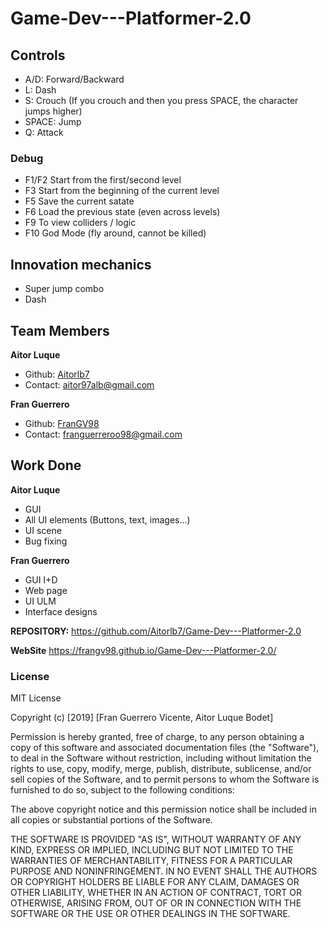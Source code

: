 # Game-Dev---Platformer-2.0
 
## Controls

- A/D: Forward/Backward
- L: Dash
- S: Crouch (If you crouch and then you press SPACE, the character jumps higher)
- SPACE: Jump
- Q: Attack

### Debug

- F1/F2 Start from the first/second level
- F3 Start from the beginning of the current level
- F5 Save the current satate
- F6 Load the previous state (even across levels)
- F9 To view colliders / logic
- F10 God Mode (fly around, cannot be killed)

## Innovation mechanics
- Super jump combo
- Dash

## Team Members

**Aitor Luque**
- Github: [Aitorlb7](https://github.com/Aitorlb7)
- Contact: aitor97alb@gmail.com

**Fran Guerrero**
- Github: [FranGV98](https://github.com/FranGV98)
- Contact: franguerreroo98@gmail.com

## Work Done

**Aitor Luque**
- GUI
- All UI elements (Buttons, text, images...)
- UI scene
- Bug fixing

**Fran Guerrero**
- GUI I+D
- Web page
- UI ULM
- Interface designs

**REPOSITORY:**
https://github.com/Aitorlb7/Game-Dev---Platformer-2.0

**WebSite**
https://frangv98.github.io/Game-Dev---Platformer-2.0/

### License

MIT License

Copyright (c) [2019] [Fran Guerrero Vicente, Aitor Luque Bodet]

Permission is hereby granted, free of charge, to any person obtaining a copy
of this software and associated documentation files (the "Software"), to deal
in the Software without restriction, including without limitation the rights
to use, copy, modify, merge, publish, distribute, sublicense, and/or sell
copies of the Software, and to permit persons to whom the Software is
furnished to do so, subject to the following conditions:

The above copyright notice and this permission notice shall be included in all
copies or substantial portions of the Software.

THE SOFTWARE IS PROVIDED "AS IS", WITHOUT WARRANTY OF ANY KIND, EXPRESS OR
IMPLIED, INCLUDING BUT NOT LIMITED TO THE WARRANTIES OF MERCHANTABILITY,
FITNESS FOR A PARTICULAR PURPOSE AND NONINFRINGEMENT. IN NO EVENT SHALL THE
AUTHORS OR COPYRIGHT HOLDERS BE LIABLE FOR ANY CLAIM, DAMAGES OR OTHER
LIABILITY, WHETHER IN AN ACTION OF CONTRACT, TORT OR OTHERWISE, ARISING FROM,
OUT OF OR IN CONNECTION WITH THE SOFTWARE OR THE USE OR OTHER DEALINGS IN THE
SOFTWARE.
